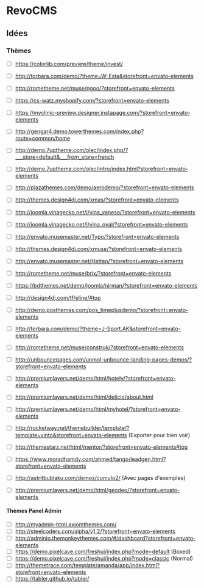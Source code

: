 # RevoCMS

## Idées

### Thèmes

- [ ] https://colorlib.com/preview/theme/invest/
- [ ] http://torbara.com/demo/?theme=W-Esta&storefront=envato-elements
- [ ] http://rometheme.net/muse/ngoo/?storefront=envato-elements
- [ ] https://cs-watz.myshopify.com/?storefront=envato-elements
- [ ] https://myclinic-preview.designer.instapage.com/?storefront=envato-elements
- [ ] http://gengar4.demo.towerthemes.com/index.php?route=common/home
- [ ] http://demo.7uptheme.com/olec/index.php/?___store=default&___from_store=french
- [ ] http://demo.7uptheme.com/olec/intro/index.html?storefront=envato-elements
- [ ] http://plazathemes.com/demo/aerodemo/?storefront=envato-elements
- [ ] http://themes.design4dj.com/xmas/?storefront=envato-elements
- [ ] http://joomla.vinagecko.net/i/vina_vanesa/?storefront=envato-elements
- [ ] http://joomla.vinagecko.net/i/vina_oval/?storefront=envato-elements
- [ ] http://envato.musemaster.net/Typo/?storefront=envato-elements
- [ ] http://themes.design4dj.com/xmuse/?storefront=envato-elements
- [ ] http://envato.musemaster.net/Hattan/?storefront=envato-elements
- [ ] http://rometheme.net/muse/brix/?storefront=envato-elements
- [ ] https://bdthemes.net/demo/joomla/nirman/?storefront=envato-elements
- [ ] http://design4dj.com/tf/eline/#top
- [ ] http://demo.posthemes.com/pos_timeplusdemo/?storefront=envato-elements
- [ ] http://torbara.com/demo/?theme=J-Sport.AK&storefront=envato-elements
- [ ] http://rometheme.net/muse/construk/?storefront=envato-elements
- [ ] http://unbouncepages.com/unmol-unbounce-landing-pages-demos/?storefront=envato-elements
- [ ] http://premiumlayers.net/demo/html/hotely/?storefront=envato-elements
- [ ] http://premiumlayers.net/demo/html/delicio/about.html
- [ ] http://premiumlayers.net/demo/html/myhotel/?storefront=envato-elements
- [ ] http://rocketway.net/themebuilder/template/?template=vinto&storefront=envato-elements (Exporter pour bien voir)
- [ ] http://themestarz.net/html/mentor/?storefront=envato-elements#top
- [ ] https://www.moradhamdy.com/ahmed/tango/leadgen.html?storefront=envato-elements
- [ ] http://astritbublaku.com/demos/cumulo2/ (Avec pages d'exemples)
- [ ] http://premiumlayers.net/demo/html/geodeo/?storefront=envato-elements


#### Thèmes Panel Admin

- [ ] http://myadmin-html.axiomthemes.com/
- [ ] http://steelcoders.com/alpha/v1.2/?storefront=envato-elements
- [ ] http://adminio.themonkeythemes.com/#/dashboard?storefront=envato-elements
- [ ] https://demo.pixelcave.com/freshui/index.php?mode=default (Boxed)
- [ ] https://demo.pixelcave.com/freshui/index.php?mode=classic (Normal)
- [ ] http://themetrace.com/template/amanda/app/index.html?storefront=envato-elements
- [ ] https://tabler.github.io/tabler/
